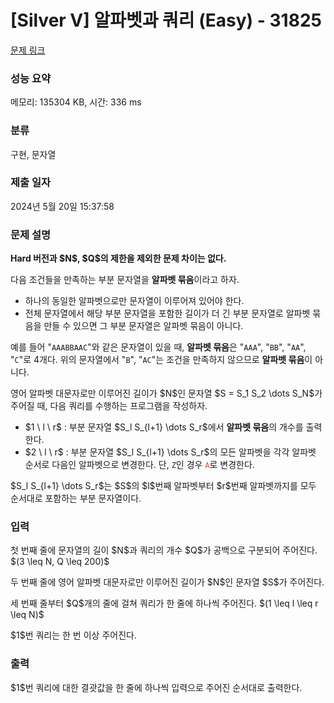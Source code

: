 # [Silver V] 알파벳과 쿼리 (Easy) - 31825 

[문제 링크](https://www.acmicpc.net/problem/31825) 

### 성능 요약

메모리: 135304 KB, 시간: 336 ms

### 분류

구현, 문자열

### 제출 일자

2024년 5월 20일 15:37:58

### 문제 설명

<p><strong>Hard 버전과 $N$, $Q$의 제한을 제외한 문제 차이는 없다.</strong></p>

<p>다음 조건들을 만족하는 부분 문자열을 <strong>알파벳 묶음</strong>이라고 하자.</p>

<ul>
	<li>하나의 동일한 알파벳으로만 문자열이 이루어져 있어야 한다.</li>
	<li>전체 문자열에서 해당 부분 문자열을 포함한 길이가 더 긴 부분 문자열로 알파벳 묶음을 만들 수 있으면 그 부분 문자열은 알파벳 묶음이 아니다.</li>
</ul>

<p>예를 들어 "<code>AAABBAAC</code>"와 같은 문자열이 있을 때, <strong>알파벳 묶음</strong>은 "<code>AAA</code>", "<code>BB</code>", "<code>AA</code>", "<code>C</code>"로 4개다. 위의 문자열에서 "<code>B</code>", "<code>AC</code>"는 조건을 만족하지 않으므로 <strong>알파벳 묶음</strong>이 아니다.</p>

<p>영어 알파벳 대문자로만 이루어진 길이가 $N$인 문자열 $S = S_1 S_2 \dots S_N$가 주어질 때, 다음 쿼리를 수행하는 프로그램을 작성하자.</p>

<ul>
	<li>$1 \ l \ r$ : 부분 문자열 $S_l S_{l+1} \dots S_r$에서 <strong>알파벳 묶음</strong>의 개수를 출력한다.</li>
	<li>$2 \ l \ r$ : 부분 문자열 $S_l S_{l+1} \dots S_r$의 모든 알파벳을 각각 알파벳 순서로 다음인 알파벳으로 변경한다. 단, <code><span color="#e74c3c">Z</span></code>인 경우 <code><span style="color:#e74c3c">A</span></code>로 변경한다.</li>
</ul>

<p>$S_l S_{l+1} \dots S_r$는 $S$의 $l$번째 알파벳부터 $r$번째 알파벳까지를 모두 순서대로 포함하는 부분 문자열이다.</p>

### 입력 

 <p>첫 번째 줄에 문자열의 길이 $N$과 쿼리의 개수 $Q$가 공백으로 구분되어 주어진다. $(3 \leq N, Q \leq 200)$</p>

<p>두 번째 줄에 영어 알파벳 대문자로만 이루어진 길이가 $N$인 문자열 $S$가 주어진다.</p>

<p>세 번째 줄부터 $Q$개의 줄에 걸쳐 쿼리가 한 줄에 하나씩 주어진다. $(1 \leq l \leq r \leq N)$</p>

<p>$1$번 쿼리는 한 번 이상 주어진다.</p>

### 출력 

 <p>$1$번 쿼리에 대한 결괏값을 한 줄에 하나씩 입력으로 주어진 순서대로 출력한다.</p>

